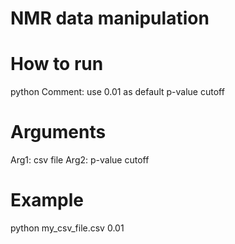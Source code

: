 # NMR data manipulation

# How to run

  python <csv file> <p-value cutoff>
  Comment: use 0.01 as default p-value cutoff

# Arguments
  
  Arg1: csv file
  Arg2: p-value cutoff

# Example
  
  python my_csv_file.csv 0.01
  
  
